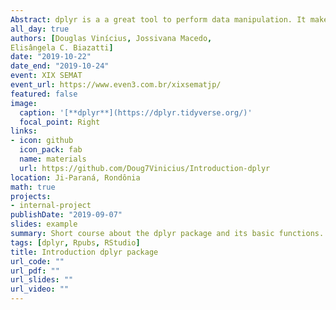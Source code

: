 ```yaml
---
Abstract: dplyr is a a great tool to perform data manipulation. It makes your data analysis process a lot more efficient. Even better, it's fairly simple to learn and start applying immediately to your work! Oftentimes, with just a few elegant lines of code, your data becomes that much easier to dissect and analyze. 
all_day: true
authors: [Douglas Vinícius, Jossivana Macedo, 
Elisângela C. Biazatti]
date: "2019-10-22"
date_end: "2019-10-24"
event: XIX SEMAT 
event_url: https://www.even3.com.br/xixsematjp/
featured: false
image:
  caption: '[**dplyr**](https://dplyr.tidyverse.org/)'
  focal_point: Right
links:
- icon: github
  icon_pack: fab
  name: materials
  url: https://github.com/Doug7Vinicius/Introduction-dplyr
location: Ji-Paraná, Rondônia
math: true
projects:
- internal-project
publishDate: "2019-09-07"
slides: example
summary: Short course about the dplyr package and its basic functions.
tags: [dplyr, Rpubs, RStudio]
title: Introduction dplyr package
url_code: ""
url_pdf: ""
url_slides: ""
url_video: ""
---
```




